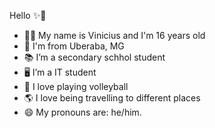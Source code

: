 Hello ✨💜

- 🧑🏻 My name is Vinicius and I'm 16 years old
- 📍 I'm from Uberaba, MG
- 📚 I’m a secondary schhol student
- 🖥️ I’m a IT student
- 🏐 I love playing volleyball
- 🌎 I love being travelling to different places
- 😄 My pronouns are: he/him.
